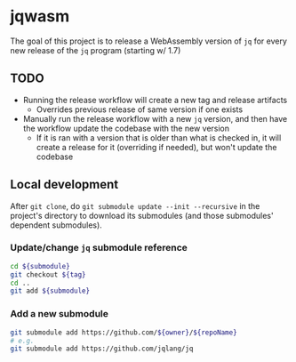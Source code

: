 # jqwasm

The goal of this project is to release a WebAssembly version of `jq` for every
new release of the `jq` program (starting w/ 1.7)

## TODO

- Running the release workflow will create a new tag and release artifacts
  - Overrides previous release of same version if one exists
- Manually run the release workflow with a new `jq` version, and then have the workflow
update the codebase with the new version
  - If it is ran with a version that is older than what is checked in, it will create a
release for it (overriding if needed), but won't update the codebase

## Local development

After `git clone`, do `git submodule update --init --recursive` in the project's directory
to download its submodules (and those submodules' dependent submodules).

### Update/change `jq` submodule reference

```sh
cd ${submodule}
git checkout ${tag}
cd ..
git add ${submodule}
```

### Add a new submodule

```sh
git submodule add https://github.com/${owner}/${repoName}
# e.g.
git submodule add https://github.com/jqlang/jq
```
